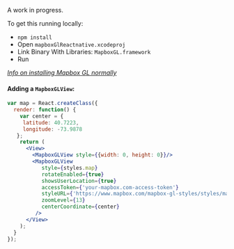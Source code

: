 A work in progress.

To get this running locally:
* `npm install`
* Open `mapboxGlReactnative.xcodeproj`
* Link Binary With Libraries: `MapboxGL.framework`
* Run

_[Info on installing Mapbox GL normally](https://github.com/mapbox/mapbox-gl-native/wiki/Installing-Mapbox-GL-for-iOS)_

#### Adding a `MapboxGLView`:
```jsx
var map = React.createClass({
  render: function() {
    var center = {
     latitude: 40.7223,
     longitude: -73.9878
   };
    return (
      <View>
        <MapboxGLView style={{width: 0, height: 0}}/>
        <MapboxGLView
           style={styles.map}
           rotateEnabled={true}
           showsUserLocation={true}
           accessToken={'your-mapbox.com-access-token'}
           styleURL={'https://www.mapbox.com/mapbox-gl-styles/styles/mapbox-streets-v7.json'}
           zoomLevel={13}
           centerCoordinate={center}
         />
      </View>
    );
  }
});

 ```
